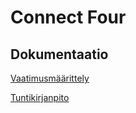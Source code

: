 # Connect Four

## Dokumentaatio
[Vaatimusmäärittely](https://github.com/kiaoraquok/ot-harjoitustyo/blob/master/connectfour/dokumentaatio/vaatimusmaarittely.md)

[Tuntikirjanpito](https://github.com/kiaoraquok/ot-harjoitustyo/blob/master/connectfour/dokumentaatio/tyoaikakirjanpito.md)
